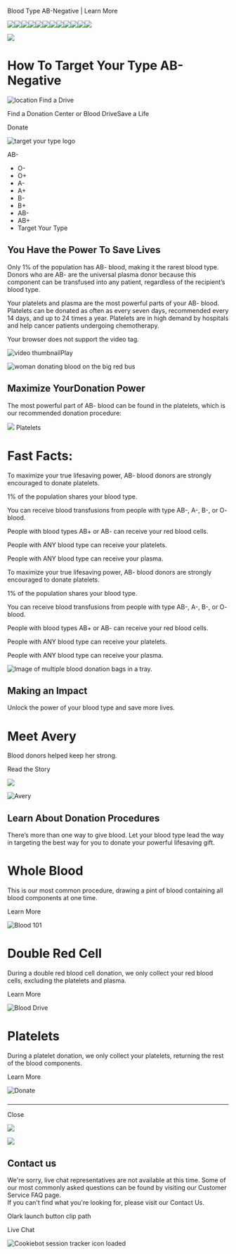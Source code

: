 Blood Type AB-Negative | Learn More 

![](https://d.adroll.com/cm/b/out?adroll_fpc=57fe2a162d8549eaa46e1bc5852b5df6-1751379858168&flg=1&pv=34978506360.73833&arrfrr=https%3A%2F%2Fwww.oneblood.org%2Fgive-blood%2Fblood-types%2Fab-negative.html&advertisable=4V6SPSUFKVD2LNRWXAR54S)![](https://d.adroll.com/cm/bombora/out?adroll_fpc=57fe2a162d8549eaa46e1bc5852b5df6-1751379858168&flg=1&pv=34978506360.73833&arrfrr=https%3A%2F%2Fwww.oneblood.org%2Fgive-blood%2Fblood-types%2Fab-negative.html&advertisable=4V6SPSUFKVD2LNRWXAR54S)![](https://d.adroll.com/cm/experian/out?adroll_fpc=57fe2a162d8549eaa46e1bc5852b5df6-1751379858168&flg=1&pv=34978506360.73833&arrfrr=https%3A%2F%2Fwww.oneblood.org%2Fgive-blood%2Fblood-types%2Fab-negative.html&advertisable=4V6SPSUFKVD2LNRWXAR54S)![](https://d.adroll.com/cm/g/out?adroll_fpc=57fe2a162d8549eaa46e1bc5852b5df6-1751379858168&flg=1&pv=34978506360.73833&arrfrr=https%3A%2F%2Fwww.oneblood.org%2Fgive-blood%2Fblood-types%2Fab-negative.html&advertisable=4V6SPSUFKVD2LNRWXAR54S)![](https://d.adroll.com/cm/index/out?adroll_fpc=57fe2a162d8549eaa46e1bc5852b5df6-1751379858168&flg=1&pv=34978506360.73833&arrfrr=https%3A%2F%2Fwww.oneblood.org%2Fgive-blood%2Fblood-types%2Fab-negative.html&advertisable=4V6SPSUFKVD2LNRWXAR54S)![](https://d.adroll.com/cm/n/out?adroll_fpc=57fe2a162d8549eaa46e1bc5852b5df6-1751379858168&flg=1&pv=34978506360.73833&arrfrr=https%3A%2F%2Fwww.oneblood.org%2Fgive-blood%2Fblood-types%2Fab-negative.html&advertisable=4V6SPSUFKVD2LNRWXAR54S)![](https://d.adroll.com/cm/o/out?adroll_fpc=57fe2a162d8549eaa46e1bc5852b5df6-1751379858168&flg=1&pv=34978506360.73833&arrfrr=https%3A%2F%2Fwww.oneblood.org%2Fgive-blood%2Fblood-types%2Fab-negative.html&advertisable=4V6SPSUFKVD2LNRWXAR54S)![](https://d.adroll.com/cm/outbrain/out?adroll_fpc=57fe2a162d8549eaa46e1bc5852b5df6-1751379858168&flg=1&pv=34978506360.73833&arrfrr=https%3A%2F%2Fwww.oneblood.org%2Fgive-blood%2Fblood-types%2Fab-negative.html&advertisable=4V6SPSUFKVD2LNRWXAR54S)![](https://d.adroll.com/cm/pubmatic/out?adroll_fpc=57fe2a162d8549eaa46e1bc5852b5df6-1751379858168&flg=1&pv=34978506360.73833&arrfrr=https%3A%2F%2Fwww.oneblood.org%2Fgive-blood%2Fblood-types%2Fab-negative.html&advertisable=4V6SPSUFKVD2LNRWXAR54S)![](https://d.adroll.com/cm/taboola/out?adroll_fpc=57fe2a162d8549eaa46e1bc5852b5df6-1751379858168&flg=1&pv=34978506360.73833&arrfrr=https%3A%2F%2Fwww.oneblood.org%2Fgive-blood%2Fblood-types%2Fab-negative.html&advertisable=4V6SPSUFKVD2LNRWXAR54S)![](https://d.adroll.com/cm/triplelift/out?adroll_fpc=57fe2a162d8549eaa46e1bc5852b5df6-1751379858168&flg=1&pv=34978506360.73833&arrfrr=https%3A%2F%2Fwww.oneblood.org%2Fgive-blood%2Fblood-types%2Fab-negative.html&advertisable=4V6SPSUFKVD2LNRWXAR54S)![](https://d.adroll.com/cm/x/out?adroll_fpc=57fe2a162d8549eaa46e1bc5852b5df6-1751379858168&flg=1&pv=34978506360.73833&arrfrr=https%3A%2F%2Fwww.oneblood.org%2Fgive-blood%2Fblood-types%2Fab-negative.html&advertisable=4V6SPSUFKVD2LNRWXAR54S)

![](https://x.adroll.com/attribution/trigger?fpc=57fe2a162d8549eaa46e1bc5852b5df6&advertisable_eid=4V6SPSUFKVD2LNRWXAR54S&conversion_type=PageView&conversion_value=0.0&currency=USC&flg=1&pv=34978506360.73833&arrfrr=https%3A%2F%2Fwww.oneblood.org%2Fgive-blood%2Fblood-types%2Fab-negative.html)

# How To Target Your Type AB-Negative

 ![location](/etc.clientlibs/oneblood/clientlibs/clientlib-site/resources/images/Location-red.svg)  Find a Drive

Find a Donation Center or Blood DriveSave a Life

Donate

![target your type logo](https://oneblood.scene7.com/is/image/oneblood/target-your-type-logo?qlt=82&ts=1729696983628&fmt=png-alpha&dpr=off "Print")

AB-

*   O-
*   O+
*   A-
*   A+
*   B-
*   B+
*   AB-
*   AB+
*   Target Your Type

## You Have the Power To Save Lives

Only 1% of the population has AB- blood, making it the rarest blood type. Donors who are AB- are the universal plasma donor because this component can be transfused into any patient, regardless of the recipient’s blood type.  
  
Your platelets and plasma are the most powerful parts of your AB- blood. Platelets can be donated as often as every seven days, recommended every 14 days, and up to 24 times a year. Platelets are in high demand by hospitals and help cancer patients undergoing chemotherapy.  

  Your browser does not support the video tag.

![video thumbnail](/content/dam/oneblood/graphics/video-covers/video-cover-ABneg.png)Play

![woman donating blood on the big red bus](https://oneblood.scene7.com/is/image/oneblood/donor-fb-woman-book%3A50-50-Card-DESK?ts=1729696987054&dpr=off)

## Maximize YourDonation Power

The most powerful part of AB- blood can be found in the platelets, which is our recommended donation procedure:

 ![](/content/dam/oneblood/icons/icon-platelet.svg) Platelets 

# Fast Facts:

 

To maximize your true lifesaving power, AB- blood donors are strongly encouraged to donate platelets.

 

1% of the population shares your blood type.

 

You can receive blood transfusions from people with type AB-, A-, B-, or O- blood.

 

People with blood types AB+ or AB- can receive your red blood cells.

 

People with ANY blood type can receive your platelets.

 

People with ANY blood type can receive your plasma.

 

To maximize your true lifesaving power, AB- blood donors are strongly encouraged to donate platelets.

1% of the population shares your blood type.

You can receive blood transfusions from people with type AB-, A-, B-, or O- blood.

People with blood types AB+ or AB- can receive your red blood cells.

People with ANY blood type can receive your platelets.

People with ANY blood type can receive your plasma.

![Image of multiple blood donation bags in a tray.](https://oneblood.scene7.com/is/image/oneblood/blood-bags-ABneg-9061)

## Making an Impact

Unlock the power of your blood type and save more lives.

# Meet Avery

Blood donors helped keep her strong.

Read the Story

 ![](/content/dam/oneblood/marketing/stories/share-your-story/recipient/avery-023-MOB.jpg)

![Avery](https://oneblood.scene7.com/is/image/oneblood/avery-023-NEW?qlt=82&ts=1729697106604&dpr=off)

## Learn About Donation Procedures

There’s more than one way to give blood. Let your blood type lead the way in targeting the best way for you to donate your powerful lifesaving gift.

# Whole Blood

This is our most common procedure, drawing a pint of blood containing all blood components at one time.

Learn More

![Blood 101](https://oneblood.scene7.com/is/content/oneblood/icon-whole-blood?ts=1729697137943&$IconSmall$&dpr=off)

# Double Red Cell

During a double red blood cell donation, we only collect your red blood cells, excluding the platelets and plasma.

Learn More

![Blood Drive](https://oneblood.scene7.com/is/content/oneblood/icon-double-red?ts=1729697135365&$IconSmall$&dpr=off)

# Platelets

During a platelet donation, we only collect your platelets, returning the rest of the blood components.

Learn More

![Donate](https://oneblood.scene7.com/is/content/oneblood/icon-platelet?ts=1729697135161&$IconSmall$&dpr=off)

##### 

* * *

 Close 

![](https://data.adxcel-ec2.com/pixel/?ad_log=referer&action=content&pixid=d42d7a50-8720-4af0-92e9-eaef21550808)

![](https://bat.bing.com/action/0?ti=56352197&tm=al001&Ver=2&mid=85a15af3-7090-4b9b-b7a1-1b003c542baa&bo=2&sid=1dfd4780568211f0abda19b1576077ab&vid=1dfd4ca0568211f0b61a297b467cf0ae&vids=0&msclkid=N&uach=pv%3D19.0.0&pi=918639831&lg=en-US&sw=1536&sh=864&sc=24&nwd=1&tl=Blood%20Type%20AB-Negative%20%7C%20Learn%20More&p=https%3A%2F%2Fwww.oneblood.org%2Fgive-blood%2Fblood-types%2Fab-negative.html&r=&lt=2345&pt=1751380906000,,,,,8,8,8,8,8,,10,354,409,358,1807,1807,2345,,,&pn=0,0&mtp=1&evt=pageLoad&sv=1&asc=G&cdb=AQIT&rn=494750)

## Contact us

We're sorry, live chat representatives are not available at this time. Some of our most commonly asked questions can be found by visiting our Customer Service FAQ page.  
If you can't find what you're looking for, please visit our Contact Us.

Olark launch button clip path

Live Chat

![Cookiebot session tracker icon loaded](https://imgsct.cookiebot.com/1.gif?dgi=0f23623f-34b4-4ae5-a0d0-3e3fc93fef65)